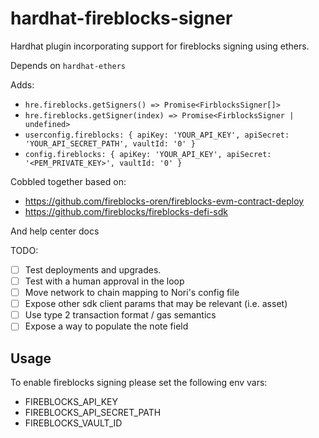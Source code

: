 # hardhat-fireblocks-signer

Hardhat plugin incorporating support for fireblocks signing using ethers.

Depends on `hardhat-ethers`

Adds:

- `hre.fireblocks.getSigners() => Promise<FirblocksSigner[]>`
- `hre.fireblocks.getSigner(index) => Promise<FirblocksSigner | undefined>`
- `userconfig.fireblocks: { apiKey: 'YOUR_API_KEY', apiSecret: 'YOUR_API_SECRET_PATH', vaultId: '0' }`
- `config.fireblocks: { apiKey: 'YOUR_API_KEY', apiSecret: '<PEM_PRIVATE_KEY>', vaultId: '0' }`

Cobbled together based on:

- https://github.com/fireblocks-oren/fireblocks-evm-contract-deploy
- https://github.com/fireblocks/fireblocks-defi-sdk

And help center docs

TODO:

- [ ] Test deployments and upgrades.
- [ ] Test with a human approval in the loop
- [ ] Move network to chain mapping to Nori's config file
- [ ] Expose other sdk client params that may be relevant (i.e. asset)
- [ ] Use type 2 transaction format / gas semantics
- [ ] Expose a way to populate the note field

## Usage

To enable fireblocks signing please set the following env vars:

- FIREBLOCKS_API_KEY
- FIREBLOCKS_API_SECRET_PATH
- FIREBLOCKS_VAULT_ID

